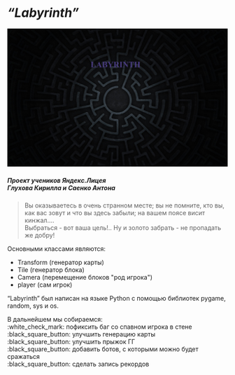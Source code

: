 # _“Labyrinth”_
![Labyrinth.jpg](https://github.com/GluKhovKirill/Pygame-project/raw/master/data/background.jpg)
##### *Проект учеников Яндекс.Лицея* <br> *Глухова Кирилла и Саенко Антона*
>Вы оказываетесь в очень странном месте; вы не помните, кто вы, как вас зовут и что вы здесь забыли; на вашем поясе висит кинжал....<br>Выбраться - вот ваша цель!.. Ну и золото забрать - не пропадать же добру!
<p>Основными классами являются: <br>
<ul>
<li>Transform (генератор карты)</li>
<li>Tile (генератор блока)</li>
<li>Camera (перемещение блоков "род игрока")</li>
<li>player (сам игрок)</li></ul></p>
<p>“Labyrinth” был написан на языке Python с помощью библиотек pygame, random, sys и os.</p>
<p>В дальнейшем мы собираемся:<br>
:white_check_mark: пофиксить баг со спавном игрока в стене<br>
:black_square_button: улучшить генерацию карты<br>
:black_square_button: улучшить прыжок ГГ<br>
:black_square_button: добавить ботов, с которыми можно будет сражаться<br>
:black_square_button: сделать запись рекордов</p>
